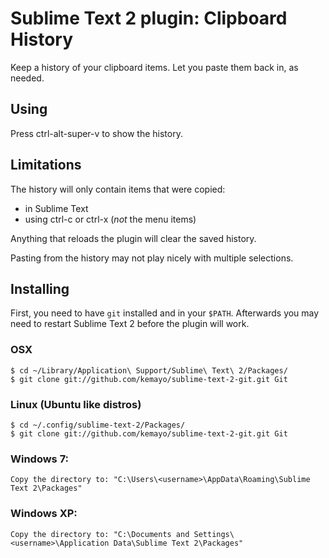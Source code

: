 # Sublime Text 2 plugin: Clipboard History

Keep a history of your clipboard items. Let you paste them back in, as needed.

## Using

Press ctrl-alt-super-v to show the history.

## Limitations

The history will only contain items that were copied:

 * in Sublime Text
 * using ctrl-c or ctrl-x (*not* the menu items)

Anything that reloads the plugin will clear the saved history.

Pasting from the history may not play nicely with multiple selections.

## Installing

First, you need to have `git` installed and in your `$PATH`. Afterwards you may need to restart Sublime Text 2 before the plugin will work.

### OSX

    $ cd ~/Library/Application\ Support/Sublime\ Text\ 2/Packages/
    $ git clone git://github.com/kemayo/sublime-text-2-git.git Git

### Linux (Ubuntu like distros)

    $ cd ~/.config/sublime-text-2/Packages/
    $ git clone git://github.com/kemayo/sublime-text-2-git.git Git

### Windows 7:

    Copy the directory to: "C:\Users\<username>\AppData\Roaming\Sublime Text 2\Packages"

### Windows XP:

    Copy the directory to: "C:\Documents and Settings\<username>\Application Data\Sublime Text 2\Packages"
